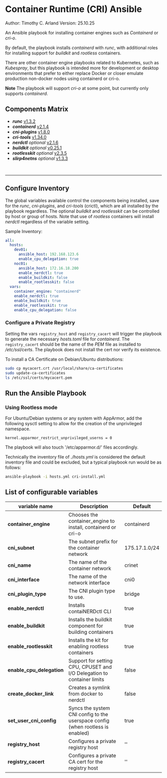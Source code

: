 Container Runtime (CRI) Ansible
================================

Author:  Timothy C. Arland <tcarland at gmail dot com>
Version: 25.10.25

An Ansible playbook for installing container engines such as *Containerd*
or *cri-o*.

By default, the playbook installs *containerd* with *runc*, with additional
roles for installing support for *buildkit* and *rootless* containers.

There are other container engine playbooks related to Kubernetes, such as
*Kubespray*, but this playbook is intended more for development or desktop
environments that prefer to either replace Docker or closer emulate
production non-docker nodes using containerd or cri-o.

**Note** The playbook will support *cri-o* at some point, but currently
only supports *containerd*.


## Components Matrix

- ***runc*** [v1.3.2](https://github.com/opencontainers/runc)
- ***containerd*** [v2.1.4](https://github.com/containerd/containerd)
- ***cni-plugins*** [v1.8.0](https://github.com/containernetworking/plugins)
- ***cri-tools*** [v1.34.0](https://github.com/kubernetes-sigs/cri-tools)
- ***nerdctl*** *optional* [v2.1.6](https://github.com/containerd/nerdctl)
- ***buildkit*** *optional* [v0.25.1](https://github.com/moby/buildkit)
- ***rootlesskit*** *optional* [v2.3.5](https://github.com/rootless-containers/rootlesskit)
- ***slirp4netns*** *optional* [v1.3.3](https://github.com/rootless-containers/slirp4netns)

<br>

---

## Configure Inventory

The global variables available control the components being installed,
save for the *runc*, *cni-plugins*, and *cri-tools* (crictl), which are
all installed by the playbook regardless. The optional *buildkit* and
*rootlesskit* can be controlled by host or group of hosts. Note that
use of *rootless* containers will install *nerdctl* regardless of the
variable setting.

Sample Inventory:
```yaml
all:
  hosts:
    dev01:
      ansible_host: 192.168.123.6
      enable_cpu_delegation: true
    noc01:
      ansible_host: 172.16.18.200
      enable_nerdctl: true
      enable_buildkit: false
      enable_rootlesskit: false
  vars:
    container_engine: "containerd"
    enable_nerdctl: true
    enable_buildkit: true
    enable_rootlesskit: true
    enable_cpu_delegation: false
```

### Configure a Private Registry

Setting the vars `registry_host` and `registry_cacert` will trigger the
playbook to generate the necessary *hosts.toml* file for *containerd*.
The `registry_cacert` should be the name of the *PEM* file as installed
to */etc/ssl/certs*. The playbook does not install the cert nor verify
its existence.

To install a CA Certificate on Debian/Ubuntu distributions:
```sh
sudo cp mycacert.crt /usr/local/share/ca-certificates
sudo update-ca-certificates
ls /etc/ssl/certs/mycacert.pem
```

## Run the Ansible Playbook

### Using Rootless mode

For Ubuntu/Debian systems or any system with AppArmor, add the following
sysctl setting to allow for the creation of the unprivileged namespace.
```
kernel.apparmor_restrict_unprivileged_userns = 0
```

The playbook will also touch '/etc/apparmor.d/' files accordingly.

Technically the inventory file of *./hosts.yml* is considered the default inventory file
and could be excluded, but a typical playbook run would be as follows:
```sh
ansible-playbook -i hosts.yml cri-install.yml
```

## List of configurable variables

|      variable name        |         Description               |    Default     |
| ------------------------- | --------------------------------- | -------------- |
| **container_engine**      | Chooses the container_engine to install, containerd or cri-o | containerd |
|   **cni_subnet**          | The subnet prefix for the container network | 175.17.1.0/24 |
|    **cni_name**           | The name of the container network | crinet  |
|  **cni_interface**        | The name of the network interface |  cni0   |
|  **cni_plugin_type**      | The CNI plugin type to use.       | bridge  |
|  **enable_nerdctl**       | Installs contaiNERDctl CLI        |  true   |
| **enable_buildkit**       | Installs the buildkit component for building containers  |  true   |
| **enable_rootlesskit**    | Installs the kit for enabling rootless containers  |  true  |
| **enable_cpu_delegation** | Support for setting CPU, CPUSET and I/O Delegation to container limits | false |
| **create_docker_link**    | Creates a symlink from docker to nerdctl  | false  |
| **set_user_cni_config**   | Syncs the system CNI config to the userspace config (when rootless is enabled) | true |
|   **registry_host**       | Configures a private registry host  |  ''   |
|  **registry_cacert**      | Configures a private CA cert for the registry host | ''  |
